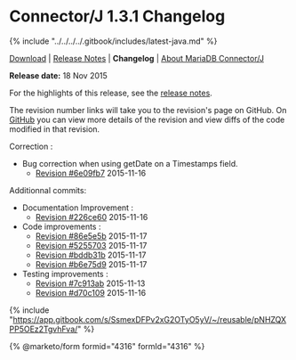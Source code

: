 # Connector/J 1.3.1 Changelog

{% include "../../../../.gitbook/includes/latest-java.md" %}

[Download](https://downloads.mariadb.org/connector-java/1.3.1/) | [Release Notes](../../1.3/1.3.1.md) | **Changelog** | [About MariaDB Connector/J](https://app.gitbook.com/s/CjGYMsT2MVP4nd3IyW2L/mariadb-connector-j/about-mariadb-connector-j)

**Release date:** 18 Nov 2015

For the highlights of this release, see the [release notes](../../1.3/1.3.1.md).

The revision number links will take you to the revision's page on GitHub. On [GitHub](https://github.com/MariaDB/mariadb-connector-j) you can view more details of the revision and view diffs of the code modified in that revision.

Correction :

* Bug correction when using getDate on a Timestamps field.
  * [Revision #6e09fb7](https://github.com/mariadb-corporation/mariadb-connector-j/commit/6e09fb7) 2015-11-16

Additionnal commits:

* Documentation Improvement :
  * [Revision #226ce60](https://github.com/mariadb-corporation/mariadb-connector-j/commit/226ce60) 2015-11-16
* Code improvements :
  * [Revision #86e5e5b](https://github.com/mariadb-corporation/mariadb-connector-j/commit/86e5e5b) 2015-11-17
  * [Revision #5255703](https://github.com/mariadb-corporation/mariadb-connector-j/commit/5255703) 2015-11-17
  * [Revision #bddb31b](https://github.com/mariadb-corporation/mariadb-connector-j/commit/bddb31b) 2015-11-17
  * [Revision #b6e75d9](https://github.com/mariadb-corporation/mariadb-connector-j/commit/b6e75d9) 2015-11-17
* Testing improvements :
  * [Revision #7c913ab](https://github.com/mariadb-corporation/mariadb-connector-j/commit/7c913ab) 2015-11-13
  * [Revision #d70c109](https://github.com/mariadb-corporation/mariadb-connector-j/commit/d70c109) 2015-11-16

{% include "https://app.gitbook.com/s/SsmexDFPv2xG2OTyO5yV/~/reusable/pNHZQXPP5OEz2TgvhFva/" %}

{% @marketo/form formid="4316" formId="4316" %}
